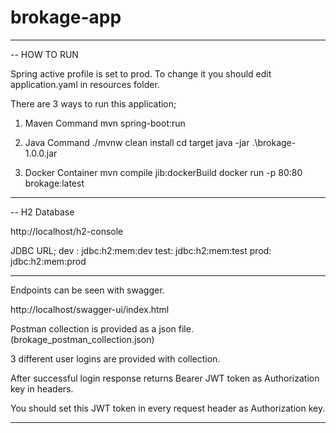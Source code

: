 # brokage-app

------------------------------------------------------------------------------------------

-- HOW TO RUN

Spring active profile is set to prod. To change it you should edit application.yaml in resources folder.

There are 3 ways to run this application;

1) Maven Command 
mvn spring-boot:run

2) Java Command
./mvnw clean install
cd target
java -jar .\brokage-1.0.0.jar

3) Docker Container
mvn compile jib:dockerBuild
docker run -p 80:80 brokage:latest

------------------------------------------------------------------------------------------

-- H2 Database

http://localhost/h2-console

JDBC URL;
dev : jdbc:h2:mem:dev
test: jdbc:h2:mem:test
prod: jdbc:h2:mem:prod

------------------------------------------------------------------------------------------

Endpoints can be seen with swagger. 

http://localhost/swagger-ui/index.html

Postman collection is provided as a json file. (brokage_postman_collection.json)

3 different user logins are provided with collection.

After successful login response returns Bearer JWT token as Authorization key in headers.

You should set this JWT token in every request header as Authorization key.

------------------------------------------------------------------------------------------
